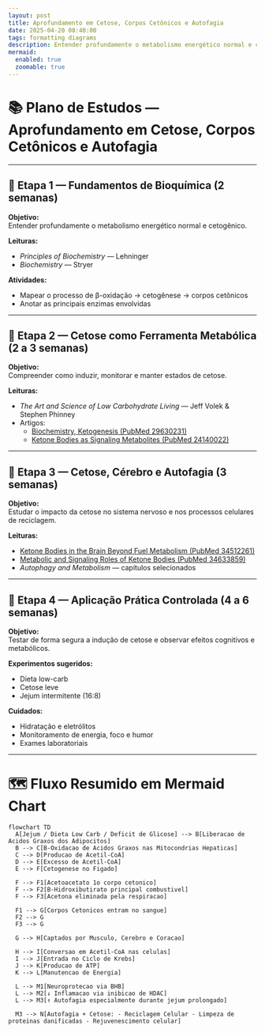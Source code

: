 ```yaml
---
layout: post
title: Aprofundamento em Cetose, Corpos Cetônicos e Autofagia
date: 2025-04-20 08:40:00
tags: formatting diagrams
description: Entender profundamente o metabolismo energético normal e cetogênico.
mermaid:
  enabled: true
  zoomable: true
---
```


# 📚 Plano de Estudos — Aprofundamento em Cetose, Corpos Cetônicos e Autofagia

---

## 🧱 Etapa 1 — Fundamentos de Bioquímica (2 semanas)

**Objetivo:**  
Entender profundamente o metabolismo energético normal e cetogênico.

**Leituras:**

- _Principles of Biochemistry_ — Lehninger
- _Biochemistry_ — Stryer

**Atividades:**

- Mapear o processo de β-oxidação → cetogênese → corpos cetônicos
- Anotar as principais enzimas envolvidas

---

## 🔬 Etapa 2 — Cetose como Ferramenta Metabólica (2 a 3 semanas)

**Objetivo:**  
Compreender como induzir, monitorar e manter estados de cetose.

**Leituras:**

- _The Art and Science of Low Carbohydrate Living_ — Jeff Volek & Stephen Phinney
- Artigos:
  - [Biochemistry, Ketogenesis (PubMed 29630231)](https://pubmed.ncbi.nlm.nih.gov/29630231/)
  - [Ketone Bodies as Signaling Metabolites (PubMed 24140022)](https://pubmed.ncbi.nlm.nih.gov/24140022/)

---

## 🧠 Etapa 3 — Cetose, Cérebro e Autofagia (3 semanas)

**Objetivo:**  
Estudar o impacto da cetose no sistema nervoso e nos processos celulares de reciclagem.

**Leituras:**

- [Ketone Bodies in the Brain Beyond Fuel Metabolism (PubMed 34512261)](https://pubmed.ncbi.nlm.nih.gov/34512261/)
- [Metabolic and Signaling Roles of Ketone Bodies (PubMed 34633859)](https://pubmed.ncbi.nlm.nih.gov/34633859/)
- _Autophagy and Metabolism_ — capítulos selecionados

---

## 🧪 Etapa 4 — Aplicação Prática Controlada (4 a 6 semanas)

**Objetivo:**  
Testar de forma segura a indução de cetose e observar efeitos cognitivos e metabólicos.

**Experimentos sugeridos:**

- Dieta low-carb
- Cetose leve
- Jejum intermitente (16:8)

**Cuidados:**

- Hidratação e eletrólitos
- Monitoramento de energia, foco e humor
- Exames laboratoriais

---

# 🗺️ Fluxo Resumido em Mermaid Chart

```mermaid
flowchart TD
  A[Jejum / Dieta Low Carb / Deficit de Glicose] --> B[Liberacao de Acidos Graxos dos Adipocitos]
  B --> C[B-Oxidacao de Acidos Graxos nas Mitocondrias Hepaticas]
  C --> D[Producao de Acetil-CoA]
  D --> E[Excesso de Acetil-CoA]
  E --> F[Cetogenese no Figado]

  F --> F1[Acetoacetato 1o corpo cetonico]
  F --> F2[B-Hidroxibutirato principal combustivel]
  F --> F3[Acetona eliminada pela respiracao]

  F1 --> G[Corpos Cetonicos entram no sangue]
  F2 --> G
  F3 --> G

  G --> H[Captados por Musculo, Cerebro e Coracao]

  H --> I[Conversao em Acetil-CoA nas celulas]
  I --> J[Entrada no Ciclo de Krebs]
  J --> K[Producao de ATP]
  K --> L[Manutencao de Energia]

  L --> M1[Neuroprotecao via BHB]
  L --> M2[↓ Inflamacao via inibicao de HDAC]
  L --> M3[↑ Autofagia especialmente durante jejum prolongado]

  M3 --> N[Autofagia + Cetose: - Reciclagem Celular - Limpeza de proteinas danificadas - Rejuvenescimento celular]
```
